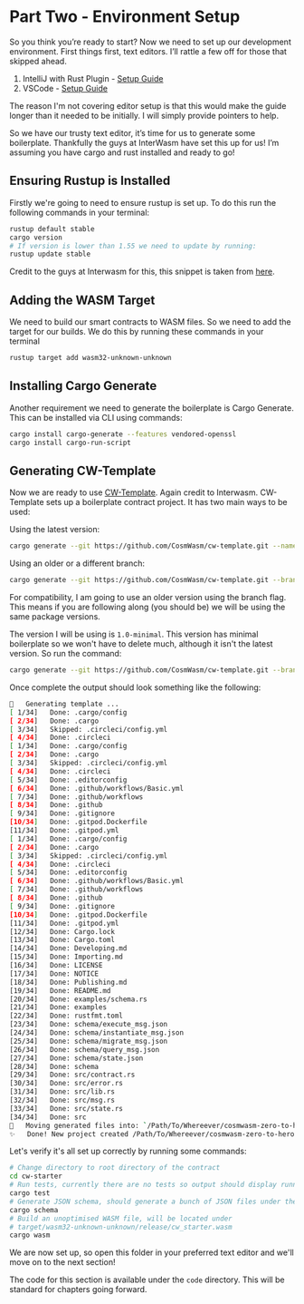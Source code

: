 # Part Two - Environment Setup

So you think you’re ready to start? Now we need to set up our development environment. First things first, text editors. I’ll rattle a few off for those that skipped ahead.

1. IntelliJ with Rust Plugin - [Setup Guide](https://www.youtube.com/watch?v=H_-L7sjLcH8)
1. VSCode - [Setup Guide](https://www.youtube.com/watch?v=aYsUBddY7KY)

The reason I'm not covering editor setup is that this would make the guide longer than it needed to be initially. I will simply provide pointers to help.

So we have our trusty text editor, it’s time for us to generate some boilerplate. Thankfully the guys at InterWasm have set this up for us! I’m assuming you have cargo and rust installed and ready to go!

## Ensuring Rustup is Installed

Firstly we're going to need to ensure rustup is set up. To do this run the following commands in your terminal:

```bash
rustup default stable
cargo version
# If version is lower than 1.55 we need to update by running:
rustup update stable
```

Credit to the guys at Interwasm for this, this snippet is taken from [here](https://docs.cosmwasm.com/docs/1.0/getting-started/installation#installing-rust-in-linux-and-mac).

## Adding the WASM Target

We need to build our smart contracts to WASM files. So we need to add the target for our builds. We do this by running these commands in your terminal

```bash
rustup target add wasm32-unknown-unknown
```

## Installing Cargo Generate

Another requirement we need to generate the boilerplate is Cargo Generate. This can be installed via CLI using commands:

```bash
cargo install cargo-generate --features vendored-openssl
cargo install cargo-run-script
```

## Generating CW-Template

Now we are ready to use [CW-Template](https://github.com/InterWasm/cw-template). Again credit to Interwasm.
CW-Template sets up a boilerplate contract project. It has two main ways to be used:

Using the latest version:

```bash
cargo generate --git https://github.com/CosmWasm/cw-template.git --name <PROJECT_NAME>
```

Using an older or a different branch:

```bash
cargo generate --git https://github.com/CosmWasm/cw-template.git --branch <BRANCH_NAME> --name <PROJECT_NAME>
```

For compatibility, I am going to use an older version using the branch flag. This means if you are following along (you should be) we will be using the same package versions.

The version I will be using is `1.0-minimal`. This version has minimal boilerplate so we won't have to delete much, although it isn't the latest version. So run the command:

```bash
cargo generate --git https://github.com/CosmWasm/cw-template.git --branch 1.0-minimal --name cw-starter
```

Once complete the output should look something like the following:

```bash
🔧   Generating template ...
[ 1/34]   Done: .cargo/config
[ 2/34]   Done: .cargo
[ 3/34]   Skipped: .circleci/config.yml
[ 4/34]   Done: .circleci
[ 1/34]   Done: .cargo/config
[ 2/34]   Done: .cargo
[ 3/34]   Skipped: .circleci/config.yml
[ 4/34]   Done: .circleci
[ 5/34]   Done: .editorconfig
[ 6/34]   Done: .github/workflows/Basic.yml
[ 7/34]   Done: .github/workflows
[ 8/34]   Done: .github
[ 9/34]   Done: .gitignore
[10/34]   Done: .gitpod.Dockerfile
[11/34]   Done: .gitpod.yml
[ 1/34]   Done: .cargo/config
[ 2/34]   Done: .cargo
[ 3/34]   Skipped: .circleci/config.yml
[ 4/34]   Done: .circleci
[ 5/34]   Done: .editorconfig
[ 6/34]   Done: .github/workflows/Basic.yml
[ 7/34]   Done: .github/workflows
[ 8/34]   Done: .github
[ 9/34]   Done: .gitignore
[10/34]   Done: .gitpod.Dockerfile
[11/34]   Done: .gitpod.yml
[12/34]   Done: Cargo.lock
[13/34]   Done: Cargo.toml
[14/34]   Done: Developing.md
[15/34]   Done: Importing.md
[16/34]   Done: LICENSE
[17/34]   Done: NOTICE
[18/34]   Done: Publishing.md
[19/34]   Done: README.md
[20/34]   Done: examples/schema.rs
[21/34]   Done: examples
[22/34]   Done: rustfmt.toml
[23/34]   Done: schema/execute_msg.json
[24/34]   Done: schema/instantiate_msg.json
[25/34]   Done: schema/migrate_msg.json
[26/34]   Done: schema/query_msg.json
[27/34]   Done: schema/state.json
[28/34]   Done: schema
[29/34]   Done: src/contract.rs
[30/34]   Done: src/error.rs
[31/34]   Done: src/lib.rs
[32/34]   Done: src/msg.rs
[33/34]   Done: src/state.rs
[34/34]   Done: src
🔧   Moving generated files into: `/Path/To/Whereever/cosmwasm-zero-to-hero/02 - Environment Setup/code/cw-starter`...
✨   Done! New project created /Path/To/Whereever/cosmwasm-zero-to-hero/02 - Environment Setup/code/cw-starter
```

Let's verify it's all set up correctly by running some commands:

```bash
# Change directory to root directory of the contract
cd cw-starter
# Run tests, currently there are no tests so output should display running 0 tests
cargo test
# Generate JSON schema, should generate a bunch of JSON files under the schema directory
cargo schema
# Build an unoptimised WASM file, will be located under
# target/wasm32-unknown-unknown/release/cw_starter.wasm
cargo wasm
```

We are now set up, so open this folder in your preferred text editor and we'll move on to the next section!

The code for this section is available under the `code` directory. This will be standard for chapters going forward.

